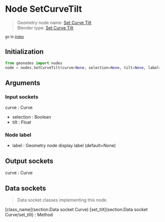 
# Node SetCurveTilt

> Geometry node name: [Set Curve Tilt](https://docs.blender.org/manual/en/latest/modeling/geometry_nodes/material/set_curve_tilt.html)<br>
  Blender type: [Set Curve Tilt](https://docs.blender.org/api/current/bpy.types.GeometryNodeSetCurveTilt.html)
  
<sub>go to [index](/docs/index.md)</sub>

## Initialization

```python
from geonodes import nodes
node = nodes.SetCurveTilt(curve=None, selection=None, tilt=None, label=None)
```



## Arguments


### Input sockets

curve : Curve
- selection : Boolean
- tilt : Float

### Node label

- label : Geometry node display label (default=None)

## Output sockets

curve : Curve

## Data sockets

> Data socket classes implementing this node.
  
[class_name](section:Data socket Curve) [set_tilt](section:Data socket Curve/set_tilt) : Method

